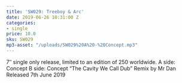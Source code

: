 ```yaml
---
title: 'SW029: Treeboy & Arc'
date: 2019-06-26 10:31:00 Z
categories:
- single
price: 10.0
sku: SW029
mp3-asset: "/uploads/SW029%20A%20-%20Concept.mp3"
---
```


7″ single only release, limited to an edition of 250 worldwide.
A side: Concept
B side: Concept “The Cavity We Call Dub” Remix by Mr Dan
Released 7th June 2019